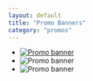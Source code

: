 ```yaml
---
layout: default
title: "Promo Banners"
category: "promos"
---
```


- [![Promo banner](http://pettingzoo.s3.amazonaws.com/banners/promos/homepage_ad_1.png)](http://google.com)
- ![Promo banner](http://pettingzoo.s3.amazonaws.com/banners/promos/home%20page%20ad%20middle.png)
- ![Promo banner](http://pettingzoo.s3.amazonaws.com/banners/promos/homepagead3.png)